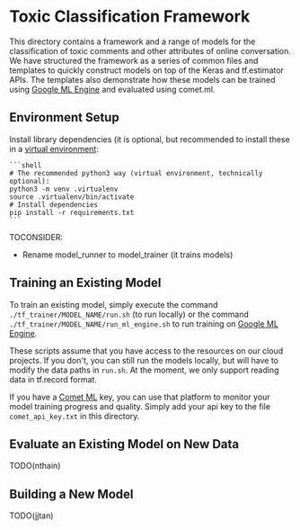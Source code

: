 # Toxic Classification Framework

This directory contains a framework and a range of models for the classification of toxic comments and other attributes of online conversation. We have structured the framework as a series of common files and templates to quickly construct models on top of the Keras and tf.estimator APIs. The templates also demonstrate how these models can be trained using [Google ML Engine](https://cloud.google.com/ml-engine/) and evaluated using comet.ml.

## Environment Setup

Install library dependencies (it is optional, but recommended to install these in a [virtual environment](https://docs.python.org/3/tutorial/venv.html):

    ```shell
    # The recommended python3 way (virtual environment, technically optional):
    python3 -m venv .virtualenv
    source .virtualenv/bin/activate
    # Install dependencies
    pip install -r requirements.txt
    ```

TOCONSIDER:
 * Rename model_runner to model_trainer (it trains models)

## Training an Existing Model

To train an existing model,  simply execute the command `./tf_trainer/MODEL_NAME/run.sh` (to run locally) or the command `./tf_trainer/MODEL_NAME/run_ml_engine.sh` to run training on [Google ML Engine](https://cloud.google.com/ml-engine/).

These scripts assume that you have access to the resources on our cloud projects. If you don't, you can still run the models locally, but will have to modify the data paths in `run.sh`. At the moment, we only support reading data in tf.record format.

If you have a [Comet ML](https://www.comet.ml/) key, you can use that platform to monitor your model training progress and quality. Simply add your api key to the file `comet_api_key.txt` in this directory.

## Evaluate an Existing Model on New Data

TODO(nthain)

## Building a New Model

TODO(jjtan)
